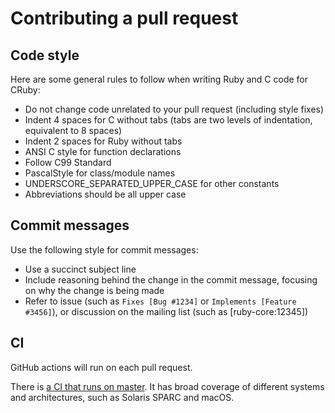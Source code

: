 # Contributing a pull request

## Code style

Here are some general rules to follow when writing Ruby and C code for CRuby:

* Do not change code unrelated to your pull request (including style fixes)
* Indent 4 spaces for C without tabs (tabs are two levels of indentation, equivalent to 8 spaces)
* Indent 2 spaces for Ruby without tabs
* ANSI C style for function declarations
* Follow C99 Standard
* PascalStyle for class/module names
* UNDERSCORE_SEPARATED_UPPER_CASE for other constants
* Abbreviations should be all upper case

## Commit messages

Use the following style for commit messages:

* Use a succinct subject line
* Include reasoning behind the change in the commit message, focusing on why the change is being made
* Refer to  issue (such as `Fixes [Bug #1234]` or `Implements [Feature #3456]`), or discussion on the mailing list (such as [ruby-core:12345])

## CI

GitHub actions will run on each pull request.

There is [a CI that runs on master](https://rubyci.org/). It has broad coverage of different systems and architectures, such as Solaris SPARC and macOS.
